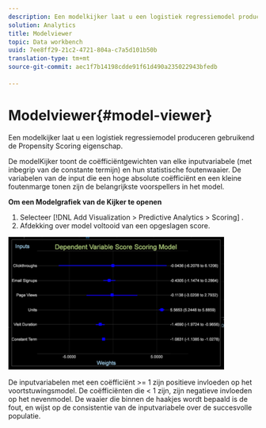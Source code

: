 ```yaml
---
description: Een modelkijker laat u een logistiek regressiemodel produceren gebruikend de Propensity Scoring eigenschap.
solution: Analytics
title: Modelviewer
topic: Data workbench
uuid: 7ee8ff29-21c2-4721-804a-c7a5d101b50b
translation-type: tm+mt
source-git-commit: aec1f7b14198cdde91f61d490a235022943bfedb

---
```



# Modelviewer{#model-viewer}

Een modelkijker laat u een logistiek regressiemodel produceren gebruikend de Propensity Scoring eigenschap.

De modelKijker toont de coëfficiëntgewichten van elke inputvariabele (met inbegrip van de constante termijn) en hun statistische foutenwaaier. De variabelen van de input die een hoge absolute coëfficiënt en een kleine foutenmarge tonen zijn de belangrijkste voorspellers in het model.

**Om een Modelgrafiek van de Kijker te openen**

1. Selecteer [!DNL Add Visualization > Predictive Analytics > Scoring] .
1. Afdekking over model voltooid van een opgeslagen score.

![](assets/propensity_model_viewer.png)

De inputvariabelen met een coëfficiënt >= 1 zijn positieve invloeden op het voortstuwingsmodel. De coëfficiënten die &lt; 1 zijn, zijn negatieve invloeden op het nevenmodel. De waaier die binnen de haakjes wordt bepaald is de fout, en wijst op de consistentie van de inputvariabele over de succesvolle populatie.
